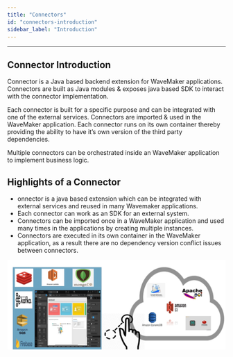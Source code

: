 ```yaml
---
title: "Connectors"
id: "connectors-introduction"
sidebar_label: "Introduction"
---
```

---
## Connector Introduction
Connector is a Java based backend extension for WaveMaker applications. Connectors are built as Java modules & exposes java based SDK to interact with the connector implementation.

Each connector is built for a specific purpose and can be integrated with one of the external services. Connectors are imported & used in the WaveMaker application. Each connector runs on its own container thereby providing the ability to have it’s own version of the third party dependencies.

Multiple connectors can be orchestrated inside an WaveMaker application to implement business logic.

## Highlights of a Connector
- onnector is a java based extension which can be integrated with external services and reused in many Wavemaker applications.
- Each connector can work as an SDK for an external system.
- Connectors can be imported once in a WaveMaker application and used many times in the applications by creating multiple instances.
- Connectors are executed in its own container in the WaveMaker application, as a result there are no dependency version conflict issues between connectors.

[![lftr_sel](/learn/assets/connector/connector-introduction.png)](/learn/assets/connector/connector-introduction.png)
